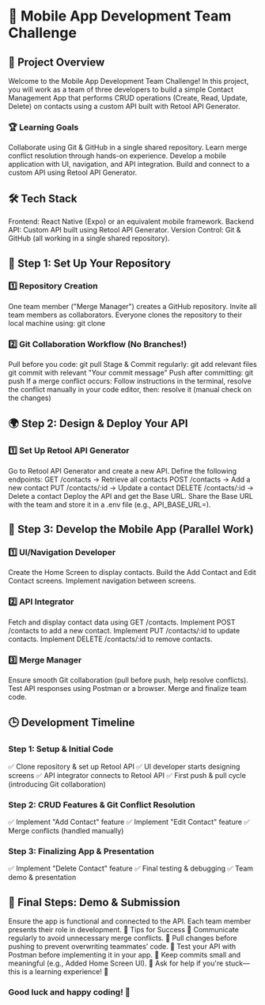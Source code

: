 # **📱 Mobile App Development Team Challenge**
## 🚀 Project Overview
Welcome to the Mobile App Development Team Challenge! In this project, you will work as a team of three developers to build a simple Contact Management App that performs CRUD operations (Create, Read, Update, Delete) on contacts using a custom API built with Retool API Generator.

### 🏆 Learning Goals
Collaborate using Git & GitHub in a single shared repository.
Learn merge conflict resolution through hands-on experience.
Develop a mobile application with UI, navigation, and API integration.
Build and connect to a custom API using Retool API Generator.

## 🛠️ Tech Stack
Frontend: React Native (Expo) or an equivalent mobile framework.
Backend API: Custom API built using Retool API Generator.
Version Control: Git & GitHub (all working in a single shared repository).

## 🔧 Step 1: Set Up Your Repository
### 1️⃣ Repository Creation
One team member ("Merge Manager") creates a GitHub repository.
Invite all team members as collaborators.
Everyone clones the repository to their local machine using:
git clone <repository-url>

### 2️⃣ Git Collaboration Workflow (No Branches!)
Pull before you code:
git pull 
Stage & Commit regularly:
git add relevant files
git commit with relevant "Your commit message"
Push after committing:
git push 
If a merge conflict occurs: Follow instructions in the terminal, resolve the conflict manually in your code editor, then:
resolve it (manual check on the changes)

## 🌍 Step 2: Design & Deploy Your API
### 1️⃣ Set Up Retool API Generator
Go to Retool API Generator and create a new API.
Define the following endpoints:
GET /contacts → Retrieve all contacts
POST /contacts → Add a new contact
PUT /contacts/:id → Update a contact
DELETE /contacts/:id → Delete a contact
Deploy the API and get the Base URL.
Share the Base URL with the team and store it in a .env file (e.g., API_BASE_URL=<your-retool-api-url>).

## 📱 Step 3: Develop the Mobile App (Parallel Work)
### 1️⃣ UI/Navigation Developer
Create the Home Screen to display contacts.
Build the Add Contact and Edit Contact screens.
Implement navigation between screens.

### 2️⃣ API Integrator
Fetch and display contact data using GET /contacts.
Implement POST /contacts to add a new contact.
Implement PUT /contacts/:id to update contacts.
Implement DELETE /contacts/:id to remove contacts.

### 3️⃣ Merge Manager
Ensure smooth Git collaboration (pull before push, help resolve conflicts).
Test API responses using Postman or a browser.
Merge and finalize team code.

## 🕒 Development Timeline
### Step 1: Setup & Initial Code
✅ Clone repository & set up Retool API
✅ UI developer starts designing screens
✅ API integrator connects to Retool API
✅ First push & pull cycle (introducing Git collaboration)

### Step 2: CRUD Features & Git Conflict Resolution
✅ Implement "Add Contact" feature
✅ Implement "Edit Contact" feature
✅ Merge conflicts (handled manually)

### Step 3: Finalizing App & Presentation
✅ Implement "Delete Contact" feature
✅ Final testing & debugging
✅ Team demo & presentation

## 📢 Final Steps: Demo & Submission
Ensure the app is functional and connected to the API.
Each team member presents their role in development.
🎯 Tips for Success
🔹 Communicate regularly to avoid unnecessary merge conflicts.
🔹 Pull changes before pushing to prevent overwriting teammates’ code.
🔹 Test your API with Postman before implementing it in your app.
🔹 Keep commits small and meaningful (e.g., Added Home Screen UI).
🔹 Ask for help if you're stuck—this is a learning experience! 🚀

### Good luck and happy coding! 🚀
